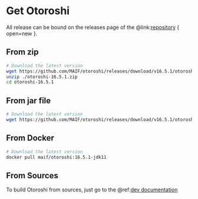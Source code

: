 # Get Otoroshi

All release can be bound on the releases page of the @link:[repository](https://github.com/MAIF/otoroshi/releases) { open=new }.

## From zip

```sh
# Download the latest version
wget https://github.com/MAIF/otoroshi/releases/download/v16.5.1/otoroshi-16.5.1.zip
unzip ./otoroshi-16.5.1.zip
cd otoroshi-16.5.1
```

## From jar file

```sh
# Download the latest version
wget https://github.com/MAIF/otoroshi/releases/download/v16.5.1/otoroshi.jar
```

## From Docker

```sh
# Download the latest version
docker pull maif/otoroshi:16.5.1-jdk11
```

## From Sources

To build Otoroshi from sources, just go to the @ref:[dev documentation](../dev.md)

